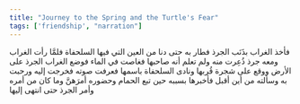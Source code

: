 ```yaml
---
title: "Journey to the Spring and the Turtle's Fear"
tags: ['friendship', "narration"]
---
```


 فأخذ الغراب بذَنَب الجرذ فطار به حتى دنا من العين التي فيها السلحفاة فلمَّا رأت الغراب ومعه جرذ ذُعِرت منه ولم تعلم أنه صاحبها فغاصت في الماء فوضع الغراب الجرذ على الأرض ووقع على شجرة قُربها ونادى السلحفاة باسمها فعرفت صوته فخرجت إليه ورحبت به وسألته من أين أقبل فأخبرها بسببه حين تبع الحمام وحضوره أمرَهنَّ وما كان من أمره وأمر الجرذ حتى انتهى إليها
